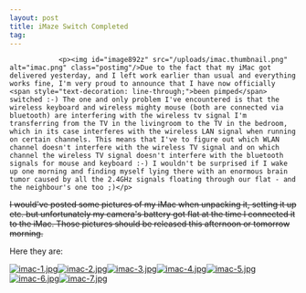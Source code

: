 ```yaml
---
layout: post
title: iMaze Switch Completed
tag: 
---
```



                <p><img id="image892z" src="/uploads/imac.thumbnail.png" alt="imac.png" class="postimg"/>Due to the fact that my iMac got delivered yesterday, and I left work earlier than usual and everything works fine, I'm very proud to announce that I have now officially <span style="text-decoration: line-through;">been pimped</span> switched :-) The one and only problem I've encountered is that the wireless keyboard and wireless mighty mouse (both are connected via bluetooth) are interfering with the wireless tv signal I'm transferring from the TV in the livingroom to the TV in the bedroom, which in its case interferes with the wireless LAN signal when running on certain channels. This means that I've to figure out which WLAN channel doesn't interfere with the wireless TV signal and on which channel the wireless TV signal doesn't interfere with the bluetooth signals for mouse and keyboard :-) I wouldn't be surprised if I wake up one morning and finding myself lying there with an enormous brain tumor caused by all the 2.4GHz signals floating through our flat - and the neighbour's one too ;)</p>
<p><span style="text-decoration: line-through;">I would've posted some pictures of my iMac when unpacking it, setting it up etc. but unfortunately my camera's battery got flat at the time I connected it to the iMac. Those pictures should be released this afternoon or tomorrow morning.</span></p>
<p>Here they are:</p>
<p><a href="/uploads/imac-1.jpg" title="imac-1.jpg"><img src="/uploads/imac-1.thumbnail.jpg" alt="imac-1.jpg" /></a><a href="/uploads/imac-2.jpg" title="imac-2.jpg"><img src="/uploads/imac-2.thumbnail.jpg" alt="imac-2.jpg" /></a><a href="/uploads/imac-3.jpg" title="imac-3.jpg"><img src="/uploads/imac-3.thumbnail.jpg" alt="imac-3.jpg" /></a><a href="/uploads/imac-4.jpg" title="imac-4.jpg"><img src="/uploads/imac-4.thumbnail.jpg" alt="imac-4.jpg" /></a><a href="/uploads/imac-5.jpg" title="imac-5.jpg"><img src="/uploads/imac-5.thumbnail.jpg" alt="imac-5.jpg" /></a><a href="/uploads/imac-6.jpg" title="imac-6.jpg"><img src="/uploads/imac-6.thumbnail.jpg" alt="imac-6.jpg" /></a><a href="/uploads/imac-7.jpg" title="imac-7.jpg"><img src="/uploads/imac-7.thumbnail.jpg" alt="imac-7.jpg" /></a></p>
            
